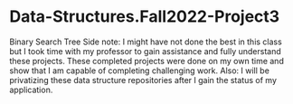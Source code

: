 # Data-Structures.Fall2022-Project3
Binary Search Tree
Side note: I might have not done the best in this class but I took time with my professor to gain assistance and fully understand these projects. 
These completed projects were done on my own time and show that I am capable of completing challenging work. 
Also: I will be privatizing these data structure repositories after I gain the status of my application.
